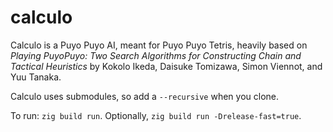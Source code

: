 # calculo

Calculo is a Puyo Puyo AI, meant for Puyo Puyo Tetris, heavily based on
_Playing PuyoPuyo: Two Search Algorithms for Constructing Chain and Tactical
Heuristics_ by Kokolo Ikeda, Daisuke Tomizawa, Simon Viennot, and Yuu Tanaka.

Calculo uses submodules, so add a `--recursive` when you clone.

To run: `zig build run`. Optionally, `zig build run -Drelease-fast=true`.
